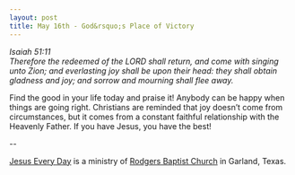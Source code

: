 ```yaml
---
layout: post
title: May 16th - God&rsquo;s Place of Victory
---
```


_Isaiah 51:11  
Therefore the redeemed of the LORD shall return, and come with
singing unto Zion; and everlasting joy shall be upon their head: they
shall obtain gladness and joy; and sorrow and mourning shall flee
away._

Find the good in your life today and praise it! Anybody can be
happy when things are going right. Christians are reminded that joy
doesn&rsquo;t come from circumstances, but it comes from a constant
faithful relationship with the Heavenly Father. If you have Jesus,
you have the best!

 --

<a href=http://jesuseveryday.net>Jesus Every Day</a> is a ministry of <a href=http://rodgersbaptist.net>Rodgers Baptist Church</a> in Garland, Texas.
